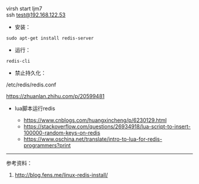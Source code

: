 virsh start ljm7   
ssh test@192.168.122.53


- 安装： 

`sudo apt-get install redis-server`
  
  
- 运行：

`redis-cli`


- 禁止持久化： 

/etc/redis/redis.conf 

https://zhuanlan.zhihu.com/p/20599481


- lua脚本运行redis

  - https://www.cnblogs.com/huangxincheng/p/6230129.html
  - https://stackoverflow.com/questions/26934918/lua-script-to-insert-100000-random-keys-on-redis
  - https://www.oschina.net/translate/intro-to-lua-for-redis-programmers?print

---
参考资料：

1. http://blog.fens.me/linux-redis-install/
